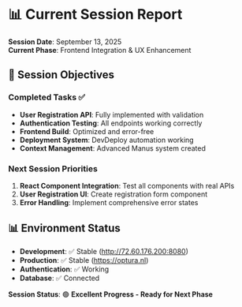# 📊 Current Session Report

**Session Date**: September 13, 2025  
**Current Phase**: Frontend Integration & UX Enhancement  

## 🎯 **Session Objectives**

### **Completed Tasks** ✅
- **User Registration API**: Fully implemented with validation
- **Authentication Testing**: All endpoints working correctly
- **Frontend Build**: Optimized and error-free
- **Deployment System**: DevDeploy automation working
- **Context Management**: Advanced Manus system created

### **Next Session Priorities**
1. **React Component Integration**: Test all components with real APIs
2. **User Registration UI**: Create registration form component
3. **Error Handling**: Implement comprehensive error states

## 📊 **Environment Status**
- **Development**: ✅ Stable (http://72.60.176.200:8080)
- **Production**: ✅ Stable (https://optura.nl)
- **Authentication**: ✅ Working
- **Database**: ✅ Connected

**Session Status**: 🟢 **Excellent Progress - Ready for Next Phase**
